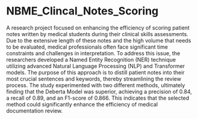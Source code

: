 # NBME_Clincal_Notes_Scoring
A research project focused on enhancing the efficiency of scoring patient notes written by medical students during their clinical skills assessments. Due to the extensive length of these notes and the high volume that needs to be evaluated, medical professionals often face significant time constraints and challenges in interpretation. To address this issue, the researchers developed a Named Entity Recognition (NER) technique utilizing advanced Natural Language Processing (NLP) and Transformer models. The purpose of this approach is to distill patient notes into their most crucial sentences and keywords, thereby streamlining the review process. The study experimented with two different methods, ultimately finding that the Deberta Model was superior, achieving a precision of 0.84, a recall of 0.89, and an F1-score of 0.866. This indicates that the selected method could significantly enhance the efficiency of medical documentation review.
